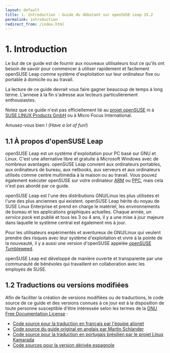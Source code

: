 ```yaml
---
layout: default
title: 1. Introduction - Guide du débutant sur openSUSE Leap 15.2
permalink: introduction
redirect_from: /index.html
---
```


# 1. Introduction

Le but de ce guide est de fournir aux nouveaux utilisateurs tout ce qu'ils ont besoin de savoir pour commencer à utiliser rapidement et facilement openSUSE Leap comme  système d'exploitation sur leur ordinateur fixe ou portable à domicile ou au travail.

La lecture de ce guide devrait vous faire gagner beaucoup de temps à long terme. L'annexe à la fin s'adresse aux lecteurs particulièrement enthousiastes.

Notez que ce guide n'est pas officiellement lié au [projet openSUSE](http://www.opensuse.org) ni à [SUSE LINUX Products GmbH](http://www.suse.com) ou à Micro Focus International.

Amusez-vous bien ! (*Have a lot of fun!*)

## 1.1 À propos d'openSUSE Leap

openSUSE Leap est un système d'exploitation pour PC basé sur GNU et Linux. C'est une alternative libre et gratuite à Microsoft Windows avec de nombreux avantages. openSUSE Leap convient aux ordinateurs portables, aux ordinateurs de bureau, aux netbooks, aux serveurs et aux ordinateurs utilisés comme centre multimédia à la maison ou au travail. Vous pouvez également exécuter openSUSE sur votre ordinateur [ARM](https://fr.opensuse.org/Portal:ARM) ou [PPC](https://en.opensuse.org/Portal:PowerPC), mais cela n'est pas abordé par ce guide.

openSUSE Leap est l'une des distributions GNU/Linux les plus utilisées et l'une des plus anciennes qui existent. openSUSE Leap hérite du noyau de SUSE Linux Enterprise et prend en charge le matériel, les environnements de bureau et les applications graphiques actuelles. Chaque année, un *service pack* est publié et tous les 3 ou 4 ans, il y a une mise à jour majeure dans laquelle le système central est également mis à jour.

Pour les utilisateurs expérimentés et aventureux de GNU/Linux qui veulent prendre des risques avec leur système d'exploitation et vivre à la pointe de la nouveauté, il y a aussi une version d'openSUSE appelée [openSUSE Tumbleweed](https://fr.opensuse.org/Portal:Tumbleweed).

openSUSE Leap est développé de manière ouverte et transparente par une communauté de bénévoles qui travaillent en collaboration avec les employés de SUSE.

## 1.2 Traductions ou versions modifiées

Afin de faciliter la création de versions modifiées ou de traductions, le code source de ce guide et des versions connues à ce jour est à la disposition de toute personne susceptible d'être intéressée selon les termes de la [GNU Free Documentation License](licence) :

- [Code source pour la traduction en français par l'équipe alionet](https://github.com/alionetasso/opensuse-guide-fr)  
- [Code source du guide original en anglais par Martin Schlander](https://github.com/cb400f/opensuse-guide.org/)  
- [Code source pour la traduction en portugais brésilien par le projet Linux Kamarada](https://github.com/kamarada/guiadoopensuse/)  
- [Code sources pour la version dérivée espagnole](https://gitlab.com/victorhck/guia_openSUSE)
